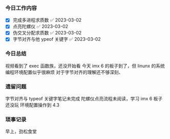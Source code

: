 ### 今日工作内容
- [x] 完成多进程求质数 ✅ 2023-03-02
- [x] 点亮陀螺仪 ✅ 2023-03-02
- [x] 伪交叉分配求质数 ✅ 2023-03-02
- [x] 字节对齐与他 ypeof 关键字 ✅ 2023-03-02
### 今日总结
视频看到了 exec 函数族，还没开始看
今天 imx 6 的板子到了，但 linunx 的系统编程环境配置似乎很麻烦
对于字节对齐的理解还不够深刻、

### 遗留问题
字节对齐与 typeof 关键字笔记未完成
陀螺仪点亮流程未阅读，学习
imx 6 板子还没玩
环境配置操作到 4.3
### 琐事记录
早上，劲松食堂
 




